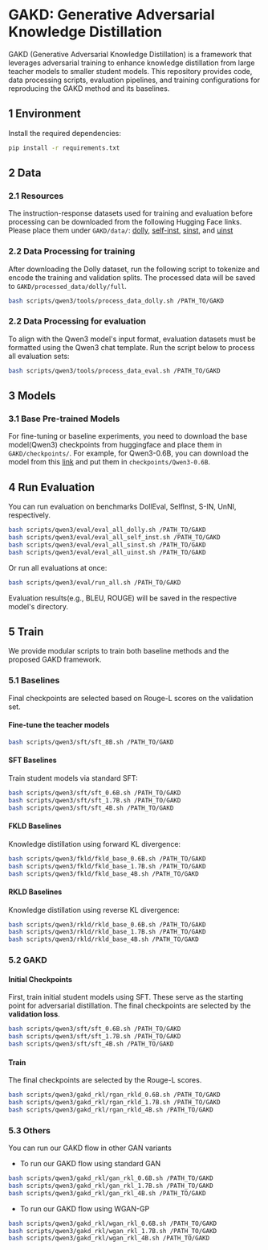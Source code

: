 # GAKD: Generative Adversarial Knowledge Distillation

GAKD (Generative Adversarial Knowledge Distillation) is a framework that leverages adversarial training to enhance knowledge distillation from large teacher models to smaller student models. This repository provides code, data processing scripts, evaluation pipelines, and training configurations for reproducing the GAKD method and its baselines.

## 1 Environment

Install the required dependencies:
```bash
pip install -r requirements.txt
```

## 2 Data
### 2.1 Resources
The instruction-response datasets used for training and evaluation before processing can be downloaded from the following Hugging Face links. Please place them under `GAKD/data/`: [dolly](https://huggingface.co/datasets/MiniLLM/dolly), [self-inst](https://huggingface.co/datasets/MiniLLM/self-inst), [sinst](https://huggingface.co/datasets/MiniLLM/sinst), and [uinst](https://huggingface.co/datasets/MiniLLM/uinst)


### 2.2 Data Processing for training
After downloading the Dolly dataset, run the following script to tokenize and encode the training and validation splits. The processed data will be saved to `GAKD/processed_data/dolly/full`.

```bash
bash scripts/qwen3/tools/process_data_dolly.sh /PATH_TO/GAKD
```
### 2.2 Data Processing for evaluation
To align with the Qwen3 model's input format, evaluation datasets must be formatted using the Qwen3 chat template. Run the script below to process all evaluation sets:

```bash
bash scripts/qwen3/tools/process_data_eval.sh /PATH_TO/GAKD
```

## 3 Models
### 3.1 Base Pre-trained Models
For fine-tuning or baseline experiments, you need to download the base model(Qwen3) checkpoints from huggingface and place them in `GAKD/checkpoints/`. For example, for Qwen3-0.6B, you can download the model from this [link](https://huggingface.co/Qwen/Qwen3-0.6B) and put them in `checkpoints/Qwen3-0.6B`.

## 4 Run Evaluation
You can run evaluation on benchmarks DollEval, SelfInst, S-IN, UnNI, respectively. 

```bash
bash scripts/qwen3/eval/eval_all_dolly.sh /PATH_TO/GAKD
bash scripts/qwen3/eval/eval_all_self_inst.sh /PATH_TO/GAKD
bash scripts/qwen3/eval/eval_all_sinst.sh /PATH_TO/GAKD
bash scripts/qwen3/eval/eval_all_uinst.sh /PATH_TO/GAKD
```
Or run all evaluations at once:

```bash
bash scripts/qwen3/eval/run_all.sh /PATH_TO/GAKD
```

Evaluation results(e.g., BLEU, ROUGE) will be saved in the respective model's directory.

## 5 Train
We provide modular scripts to train both baseline methods and the proposed GAKD framework.
### 5.1 Baselines
Final checkpoints are selected based on Rouge-L scores on the validation set.
#### Fine-tune the teacher models
```bash
bash scripts/qwen3/sft/sft_8B.sh /PATH_TO/GAKD
```
#### SFT Baselines
Train student models via standard SFT:
```bash
bash scripts/qwen3/sft/sft_0.6B.sh /PATH_TO/GAKD
bash scripts/qwen3/sft/sft_1.7B.sh /PATH_TO/GAKD
bash scripts/qwen3/sft/sft_4B.sh /PATH_TO/GAKD
```

#### FKLD Baselines
Knowledge distillation using forward KL divergence:
```bash
bash scripts/qwen3/fkld/fkld_base_0.6B.sh /PATH_TO/GAKD
bash scripts/qwen3/fkld/fkld_base_1.7B.sh /PATH_TO/GAKD
bash scripts/qwen3/fkld/fkld_base_4B.sh /PATH_TO/GAKD
```

#### RKLD Baselines
Knowledge distillation using reverse KL divergence:
```bash
bash scripts/qwen3/rkld/rkld_base_0.6B.sh /PATH_TO/GAKD
bash scripts/qwen3/rkld/rkld_base_1.7B.sh /PATH_TO/GAKD
bash scripts/qwen3/rkld/rkld_base_4B.sh /PATH_TO/GAKD
```

### 5.2 GAKD
#### Initial Checkpoints
First, train initial student models using SFT. These serve as the starting point for adversarial distillation. The final checkpoints are selected by the **validation loss**.
```bash
bash scripts/qwen3/sft/sft_0.6B.sh /PATH_TO/GAKD
bash scripts/qwen3/sft/sft_1.7B.sh /PATH_TO/GAKD
bash scripts/qwen3/sft/sft_4B.sh /PATH_TO/GAKD
```

#### Train
The final checkpoints are selected by the Rouge-L scores.
```bash
bash scripts/qwen3/gakd_rkl/rgan_rkld_0.6B.sh /PATH_TO/GAKD
bash scripts/qwen3/gakd_rkl/rgan_rkld_1.7B.sh /PATH_TO/GAKD
bash scripts/qwen3/gakd_rkl/rgan_rkld_4B.sh /PATH_TO/GAKD
```

### 5.3 Others
You can run our GAKD flow in other GAN variants
+ To run our GAKD flow using standard GAN
```bash
bash scripts/qwen3/gakd_rkl/gan_rkl_0.6B.sh /PATH_TO/GAKD
bash scripts/qwen3/gakd_rkl/gan_rkl_1.7B.sh /PATH_TO/GAKD
bash scripts/qwen3/gakd_rkl/gan_rkl_4B.sh /PATH_TO/GAKD
```

+ To run our GAKD flow using WGAN-GP
```bash
bash scripts/qwen3/gakd_rkl/wgan_rkl_0.6B.sh /PATH_TO/GAKD
bash scripts/qwen3/gakd_rkl/wgan_rkl_1.7B.sh /PATH_TO/GAKD
bash scripts/qwen3/gakd_rkl/wgan_rkl_4B.sh /PATH_TO/GAKD
```
